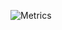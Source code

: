 ![Metrics](https://metrics.lecoq.io/Keimeno?template=classic&repositories.affiliations=owner%2C%20organization_member%2C%20collaborator&isocalendar=1&habits=1&lines=1&skyline=1&isocalendar.duration=half-year&habits.from=200&habits.days=30&habits.facts=true&habits.charts=false&habits.trim=false&skyline.year=current-year&skyline.frames=60&skyline.quality=0.5&skyline.compatibility=false&config.timezone=Europe%2FBerlin)
